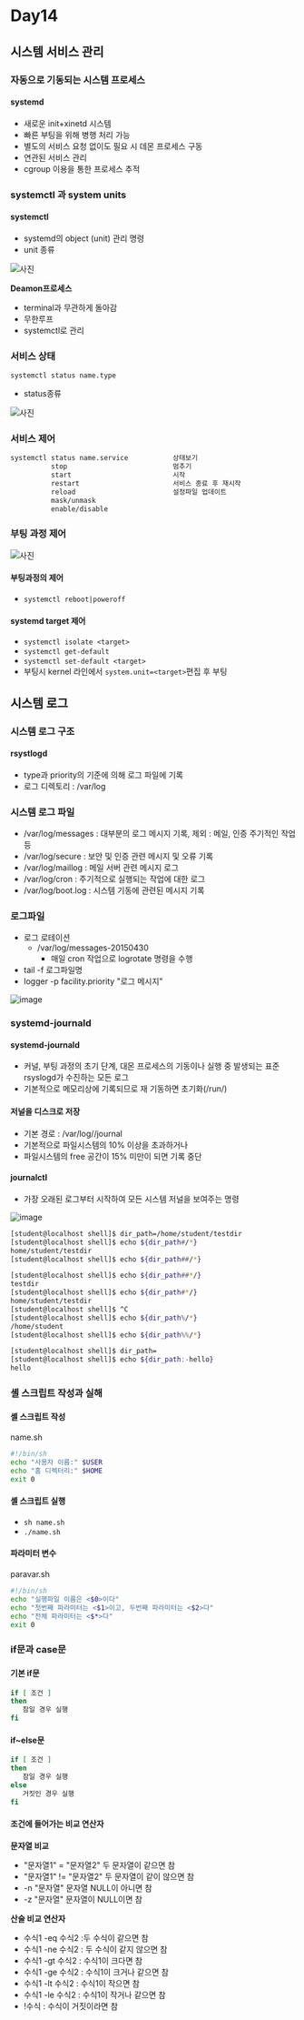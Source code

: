 # Day14

## 시스템 서비스 관리

### 자동으로 기동되는 시스템 프로세스

#### systemd
- 새로운 init+xinetd 시스템
- 빠른 부팅을 위해 병행 처리 가능
- 별도의 서비스 요청 없이도 필요 시 데몬 프로세스 구동
- 연관된 서비스 관리
- cgroup 이용을 통한 프로세스 추적

### systemctl 과 system units

#### systemctl
- systemd의 object (unit) 관리 명령
- unit 종류

![사진](../images/unit종류.png)

**Deamon프로세스**
- terminal과 무관하게 돌아감
- 무한루프
- systemctl로 관리

### 서비스 상태

`systemctl status name.type`

- status종류

![사진](../images/서비스상태.png)

### 서비스 제어

``` bash
systemctl status name.service           상태보기
          stop                          멈추기
          start                         시작
          restart                       서비스 종료 후 재시작
          reload                        설정파일 업데이트
          mask/unmask
          enable/disable
```

### 부팅 과정 제어

![사진](../images/부팅과정제어.png)

#### 부팅과정의 제어
- `systemctl reboot|poweroff`

#### systemd target 제어
- `systemctl isolate <target>`
- `systemctl get-default`
- `systemctl set-default <target>`
- 부팅시 kernel 라인에서 `system.unit=<target>`편집 후 부팅

## 시스템 로그

### 시스템 로그 구조

#### rsystlogd
- type과 priority의 기준에 의해 로그 파일에 기록
- 로그 디렉토리 : /var/log

### 시스템 로그 파일
- /var/log/messages : 대부분의 로그 메시지 기록, 제외 : 메일, 인증 주기적인 작업등
- /var/log/secure : 보안 및 인증 관련 메시지 및 오류 기록
- /var/log/maillog : 메일 서버 관련 메시지 로그
- /var/log/cron : 주기적으로 실행되는 작업에 대한 로그
- /var/log/boot.log : 시스템 기동에 관련된 메시지 기록

### 로그파일

- 로그 로테이션
  - /var/log/messages-20150430
    - 매일 cron 작업으로 logrotate 명령을 수행
- tail -f 로그파일명
- logger -p facility.priority "로그 메시지"

![image](https://github.com/JoEunSae/Metanet-Internship/assets/83803199/10030d9b-51f6-4468-bb3c-e17bf22418a7)

### systemd-journald

#### systemd-journald
- 커널, 부팅 과정의 초기 단계, 대몬 프로세스의 기동이나 실행 중 발생되는 표준 rsyslogd가 수진하는 모든 로그
- 기본적으로 메모리상에 기록되므로 재 기동하면 초기화(/run/)

#### 저널을 디스크로 저장
- 기본 경로 : /var/log//journal
- 기본적으로 파일시스템의 10% 이상을 초과하거나
- 파일시스템의 free 공간이 15% 미만이 되면 기록 중단

#### journalctl
- 가장 오래된 로그부터 시작하여 모든 시스템 저널을 보여주는 명령

![image](https://github.com/JoEunSae/Metanet-Internship/assets/83803199/778a1ed6-0098-46ee-9603-5811495680cd)


```bash
[student@localhost shell]$ dir_path=/home/student/testdir
[student@localhost shell]$ echo ${dir_path#/*}
home/student/testdir
[student@localhost shell]$ echo ${dir_path##/*}

[student@localhost shell]$ echo ${dir_path##*/}
testdir
[student@localhost shell]$ echo ${dir_path#*/}
home/student/testdir
[student@localhost shell]$ ^C
[student@localhost shell]$ echo ${dir_path%/*}
/home/student
[student@localhost shell]$ echo ${dir_path%%/*}

[student@localhost shell]$ dir_path=
[student@localhost shell]$ echo ${dir_path:-hello}
hello
```

### 셸 스크립트 작성과 실해

#### 셸 스크립트 작성

name.sh
```bash        
#!/bin/sh
echo "사용자 이름:" $USER
echo "홈 디렉터리:" $HOME
exit 0
```

#### 셸 스크립트 실행

- `sh name.sh`
- `./name.sh`

#### 파라미터 변수

paravar.sh
```bash
#!/bin/sh
echo "실행파일 이름은 <$0>이다"
echo "첫번째 파라미터는 <$1>이고, 두번째 파라미터는 <$2>다"
echo "전체 파라미터는 <$*>다"
exit 0
```



### if문과 case문

#### 기본 if문

```bash
if [ 조건 ]
then
   참일 경우 실행
fi
```

#### if~else문
```bash
if [ 조건 ]
then
   참일 경우 실행
else
   거짓인 경우 실행
fi
```

#### 조건에 들어가는 비교 연산자

**문자열 비교**
- "문자열1" = "문자열2" 두 문자열이 같으면 참
- "문자열1" != "문자열2" 두 문자열이 같이 않으면 참
- -n "문자열" 문자열 NULL이 아니면 참
- -z "문자열" 문자열이 NULL이면 참

**산술 비교 연산자**
- 수식1 -eq 수식2 :두 수식이 같으면 참
- 수식1 -ne 수식2 : 두 수식이 같지 않으면 참
- 수식1 -gt 수식2 : 수식1이 크다면 참
- 수식1 -ge 수식2 : 수식1이 크거나 같으면 참
- 수식1 -lt 수식2 : 수식1이 작으면 참
- 수식1 -le 수식2 : 수식1이 작거나 같으면 참
- !수식 : 수식이 거짓이라면 참

